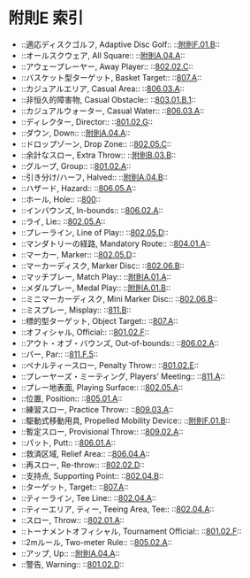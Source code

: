 # 附則E 索引

* ::適応ディスクゴルフ, Adaptive Disc Golf:: ::[附則F.01.B](appendix-f)::
* ::オールスクウェア, All Square:: ::[附則A.04.A](appendix-a)::
* ::アウェープレーヤー, Away Player:: ::[802.02.C](/80202)::
* ::バスケット型ターゲット, Basket Target:: ::[807.A](807)::
* ::カジュアルエリア, Casual Area:: ::[806.03.A](/80603)::
* ::非恒久的障害物, Casual Obstacle:: ::[803.01.B.1](/80301)::
* ::カジュアルウォーター, Casual Water:: ::[806.03.A](/80603)::
* ::ディレクター, Director:: ::[801.02.G](/80102)::
* ::ダウン, Down:: ::[附則A.04.A](/appendix-a)::
* ::ドロップゾーン, Drop Zone:: ::[802.05.C](/80205)::
* ::余計なスロー, Extra Throw:: ::[附則B.03.B](/appendix-b)::
* ::グループ, Group:: ::[801.02.A](/80102)::
* ::引き分け/ハーフ, Halved:: ::[附則A.04.B](/appendix-a)::
* ::ハザード, Hazard:: ::[806.05.A](/80605)::
* ::ホール, Hole:: ::[800](/800)::
* ::インバウンズ, In-bounds:: ::[806.02.A](/80602)::
* ::ライ, Lie:: ::[802.05.A](/80205)::
* ::プレーライン, Line of Play:: ::[802.05.D](/80205)::
* ::マンダトリーの経路, Mandatory Route:: ::[804.01.A](/80401)::
* ::マーカー, Marker:: ::[802.05.D](/80205)::
* ::マーカーディスク, Marker Disc:: ::[802.06.B](/80206)::
* ::マッチプレー, Match Play:: ::[附則A.01.A](/appendix-a)::
* ::メダルプレー, Medal Play:: ::[附則A.01.B](/appendix-a)::
* ::ミニマーカーディスク, Mini Marker Disc:: ::[802.06.B](/80206)::
* ::ミスプレー, Misplay:: ::[811.B](/811)::
* ::標的型ターゲット, Object Target:: ::[807.A](/807)::
* ::オフィシャル, Official:: ::[801.02.F](/80102)::
* ::アウト・オブ・バウンズ, Out-of-bounds:: ::[806.02.A](/80602)::
* ::パー, Par:: ::[811.F.5](/811)::
* ::ペナルティースロー, Penalty Throw:: ::[801.02.E](/80102)::
* ::プレーヤーズ・ミーティング, Players’ Meeting:: ::[811.A](/811)::
* ::プレー地表面, Playing Surface:: ::[802.05.A](/80205)::
* ::位置, Position:: ::[805.01.A](/80501)::
* ::練習スロー, Practice Throw:: ::[809.03.A](/80903)::
* ::駆動式移動用具, Propelled Mobility Device:: ::[附則F.01.B](/appendix-f)::
* ::暫定スロー, Provisional Throw:: ::[809.02.A](/80902)::
* ::パット, Putt:: ::[806.01.A](/80601)::
* ::救済区域, Relief Area:: ::[806.04.A](/80604)::
* ::再スロー, Re-throw:: ::[802.02.D](/80202)::
* ::支持点, Supporting Point:: ::[802.04.B](/80204)::
* ::ターゲット, Target:: ::[807.A](/807)::
* ::ティーライン, Tee Line:: ::[802.04.A](/80204)::
* ::ティーエリア, ティー, Teeing Area, Tee:: ::[802.04.A](/80204)::
* ::スロー, Throw:: ::[802.01.A](/80201)::
* ::トーナメントオフィシャル, Tournament Official:: ::[801.02.F](/80102)::
* ::2mルール, Two-meter Rule:: ::[805.02.A](/80502)::
* ::アップ, Up:: ::[附則A.04.A](/appendix-a)::
* ::警告, Warning:: ::[801.02.D](/80102)::
